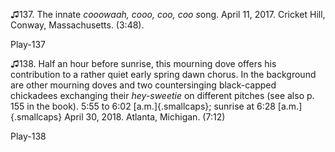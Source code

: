 ♫137. The innate *cooowaah, cooo, coo, coo s*ong. April 11, 2017.
Cricket Hill, Conway, Massachusetts. (3:48).

Play-137

♫138. Half an hour before sunrise, this mourning dove offers his
contribution to a rather quiet early spring dawn chorus. In the
background are other mourning doves and two countersinging black-capped
chickadees exchanging their *hey-sweetie* on different pitches (see also
p. 155 in the book). 5:55 to 6:02 [a.m.]{.smallcaps}; sunrise at 6:28
[a.m.]{.smallcaps} April 30, 2018. Atlanta, Michigan. (7:12)

Play-138
